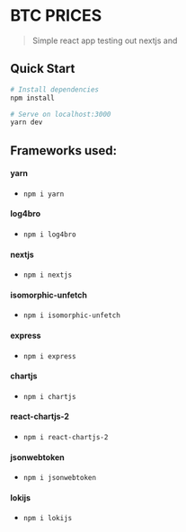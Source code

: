 # BTC PRICES

> Simple react app testing out nextjs and 

## Quick Start

``` bash
# Install dependencies
npm install

# Serve on localhost:3000
yarn dev
```


## Frameworks used:

#### yarn
- `npm i yarn`

#### log4bro
- `npm i log4bro`

#### nextjs
- `npm i nextjs`

#### isomorphic-unfetch
- `npm i isomorphic-unfetch`

#### express
- `npm i express`

#### chartjs
- `npm i chartjs`

#### react-chartjs-2
- `npm i react-chartjs-2`

#### jsonwebtoken
- `npm i jsonwebtoken`

#### lokijs
- `npm i lokijs`

